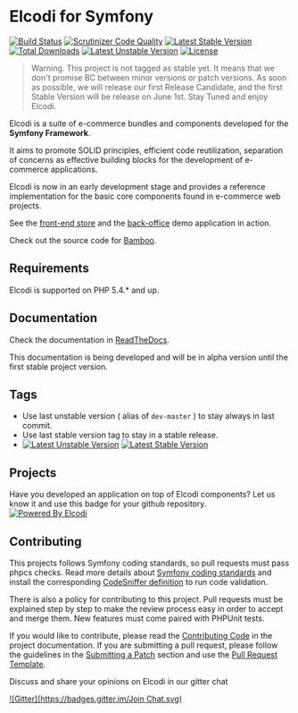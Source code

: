 Elcodi for Symfony
===================
[![Build Status](https://travis-ci.org/elcodi/elcodi.svg?branch=master)](https://travis-ci.org/elcodi/elcodi)
[![Scrutinizer Code Quality](https://scrutinizer-ci.com/g/elcodi/elcodi/badges/quality-score.png?b=master)](https://scrutinizer-ci.com/g/elcodi/elcodi/?branch=master)
[![Latest Stable Version](https://poser.pugx.org/elcodi/elcodi/v/stable.png)](https://packagist.org/packages/elcodi/elcodi)
[![Total Downloads](https://poser.pugx.org/elcodi/elcodi/downloads.png)](https://packagist.org/packages/elcodi/elcodi)
[![Latest Unstable Version](https://poser.pugx.org/elcodi/elcodi/v/unstable.png)](https://packagist.org/packages/elcodi/elcodi)
[![License](https://poser.pugx.org/elcodi/elcodi/license.png)](https://packagist.org/packages/elcodi/elcodi)

> Warning. This project is not tagged as stable yet. It means that we don't
> promise BC between minor versions or patch versions. As soon as possible, we
> will release our first Release Candidate, and the first Stable Version will
> be release on June 1st. Stay Tuned and enjoy Elcodi.

Elcodi is a suite of e-commerce bundles and components developed for the **Symfony Framework**.

It aims to promote SOLID principles, efficient code reutilization, separation of concerns as effective building blocks for the development of e-commerce applications.

Elcodi is now in an early development stage and provides a reference implementation for the basic core components found in e-commerce web projects.

See the [front-end store](http://bamboo.elcodi.com) and the [back-office](http://bamboo.elcodi.com/admin) demo application in action.

Check out the source code for [Bamboo](https://github.com/elcodi/bamboo).

Requirements
------------

Elcodi is supported on PHP 5.4.* and up.


Documentation
-------------

Check the documentation in [ReadTheDocs](http://elcodi.readthedocs.org/).

This documentation is being developed and will be in alpha version until the first
stable project version.


Tags
----

* Use last unstable version ( alias of `dev-master` ) to stay always in last commit.
* Use last stable version tag to stay in a stable release.
* [![Latest Unstable Version](https://poser.pugx.org/elcodi/elcodi/v/unstable.png)](https://packagist.org/packages/elcodi/elcodi)  [![Latest Stable Version](https://poser.pugx.org/elcodi/elcodi/v/stable.png)](https://packagist.org/packages/elcodi/elcodi)


Projects
--------

Have you developed an application on top of Elcodi components? Let us know it and use 
this badge for your github repository.  
[![Powered By Elcodi](http://elcodi.io/static/elcodi.badge.png)](http://github.com/elcodi)


Contributing
------------

This projects follows Symfony coding standards, so pull requests must pass phpcs
checks. Read more details about
[Symfony coding standards](http://symfony.com/doc/current/contributing/code/standards.html)
and install the corresponding [CodeSniffer definition](https://github.com/opensky/Symfony2-coding-standard) 
to run code validation.

There is also a policy for contributing to this project. Pull requests must
be explained step by step to make the review process easy in order to
accept and merge them. New features must come paired with PHPUnit tests.

If you would like to contribute, please read the [Contributing Code][1] in the project
documentation. If you are submitting a pull request, please follow the guidelines
in the [Submitting a Patch][2] section and use the [Pull Request Template][3].

Discuss and share your opinions on Elcodi in our gitter chat

[![Gitter](https://badges.gitter.im/Join Chat.svg)](https://gitter.im/elcodi/elcodi)


[1]: http://symfony.com/doc/current/contributing/code/index.html
[2]: http://symfony.com/doc/current/contributing/code/patches.html#check-list
[3]: http://symfony.com/doc/current/contributing/code/patches.html#make-a-pull-request
